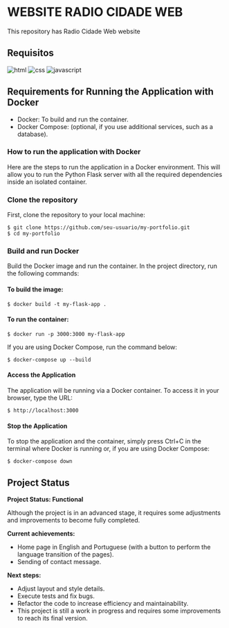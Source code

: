 # WEBSITE RADIO CIDADE WEB

This repository has Radio Cidade Web website

## Requisitos

<div> 
  <img src="https://img.shields.io/badge/HTML5-E34F26?style=for-the-badge&amp;logo=html5&amp;logoColor=white" alt="html"> 
  <img src="https://img.shields.io/badge/CSS3-1572B6?style=for-the-badge&amp;logo=css3&amp;logoColor=white" alt="css"> 
  <img src="https://img.shields.io/badge/JavaScript-323330?style=for-the-badge&amp;logo=javascript&amp;logoColor=F7DF1E" alt="javascript"> 
  <!-- <img src="https://img.shields.io/badge/Python-3776AB?style=for-the-badge&amp;logo=python&amp;logoColor=white" alt="python"> 
  <img src="https://img.shields.io/badge/Docker-2496ED?style=for-the-badge&amp;logo=docker&amp;logoColor=white" alt="docker">  -->
</div>

## Requirements for Running the Application with Docker

- Docker: To build and run the container.
- Docker Compose: (optional, if you use additional services, such as a database).

### How to run the application with Docker

Here are the steps to run the application in a Docker environment. This will allow you to run the Python Flask server with all the required dependencies inside an isolated container.

### Clone the repository

First, clone the repository to your local machine:

    $ git clone https://github.com/seu-usuario/my-portfolio.git
    $ cd my-portfolio

### Build and run Docker

Build the Docker image and run the container. In the project directory, run the following commands:

#### To build the image:

    $ docker build -t my-flask-app .

#### To run the container:

    $ docker run -p 3000:3000 my-flask-app

If you are using Docker Compose, run the command below:

    $ docker-compose up --build

#### Access the Application

The application will be running via a Docker container. To access it in your browser, type the URL:

    $ http://localhost:3000

#### Stop the Application

To stop the application and the container, simply press Ctrl+C in the terminal where Docker is running or, if you are using Docker Compose:

    $ docker-compose down

## Project Status

**Project Status: Functional**

Although the project is in an advanced stage, it requires some adjustments and improvements to become fully completed.

**Current achievements:**

- Home page in English and Portuguese (with a button to perform the language transition of the pages).
- Sending of contact message.

**Next steps:**

- Adjust layout and style details.
- Execute tests and fix bugs.
- Refactor the code to increase efficiency and maintainability.
- This project is still a work in progress and requires some improvements to reach its final version.